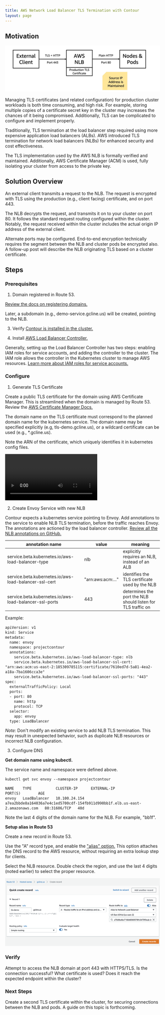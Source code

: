 ```yaml
---
title: AWS Network Load Balancer TLS Termination with Contour
layout: page
---
```


## Motivation

![diagram illustrating connection between network load balancer and contour](fig.jpg)

Managing TLS certificates (and related configuration) for production cluster workloads is both time consuming, and high risk. For example, storing multiple copies of a certificate secret key in the cluster may increases the chances of it being compromised. Additionally, TLS can be complicated to configure and implement properly. 

Traditionally, TLS termination at the load balancer step required using more expensive application load balancers (ALBs). AWS introduced TLS termination for network load balancers (NLBs) for enhanced security and cost effectiveness. 

The TLS implementation used by the AWS NLB is formally verified and maintained. Additionally, AWS Certificate Manager (ACM) is used, fully isolating your cluster from access to the private key. 

## Solution Overview

An external client transmits a request to the NLB. The request is encrypted with TLS using the production (e.g., client facing) certificate, and on port 443. 

The NLB decrypts the request, and transmits it on to your cluster on port 80. It follows the standard request routing configured within the cluster. Notably, the request received within the cluster includes the actual origin IP address of the external client. 

Alternate ports may be configured. End-to-end encryption technically requires the segment between the NLB and cluster pods be encrypted also. A follow-up post will describe the NLB originating TLS based on a cluster certificate. 

## Steps

### Prerequisites

1. Domain registered in Route 53. 

[Review the docs on registering domains.](https://docs.aws.amazon.com/Route53/latest/DeveloperGuide/registrar.html)

Later, a subdomain (e.g., demo-service.gcline.us) will be created, pointing to the NLB. 

3. Verify [Contour is installed in the cluster.](https://projectcontour.io/getting-started/)

4. Install [AWS Load Balancer Controller.]( https://kubernetes-sigs.github.io/aws-load-balancer-controller/latest/deploy/installation/)

Generally, setting up the Load Balancer Controller has two steps: enabling IAM roles for service accounts, and adding the controller to the cluster. The IAM role allows the controller in the Kubernetes cluster to manage AWS resources. [Learn more about IAM roles for service accounts.](https://docs.aws.amazon.com/eks/latest/userguide/iam-roles-for-service-accounts.html)

### Configure

1. Generate TLS Certificate

Create a public TLS certificate for the domain using AWS Certificate Manager. This is streamlined when the domain is managed by Route 53. Review the [AWS Certificate Manager Docs.](https://docs.aws.amazon.com/acm/latest/userguide/gs-acm-request-public.html#request-public-console)

The domain name on the TLS certificate must correspond to the planned domain name for the kubernetes service. The domain name may be specified explicitly (e.g, tls-demo.gcline.us), or a wildcard certificate can be used (e.g., *.gcline.us).

Note the ARN of the certificate, which uniquely identifies it in kubernetes config files. 

![screenshot indicating location of ARN value in web console](certv3.mp4)

2. Create Envoy Service with new NLB

Contour expects a kubernetes service pointing to Envoy. Add annotations to the service to enable NLB TLS termination, before the traffic reaches Envoy. The annotations are actioned by the load balancer controller. [Review all the NLB annotations on GitHub.](https://kubernetes-sigs.github.io/aws-load-balancer-controller/latest/guide/service/annotations/)

| annotation name | value | meaning | 
| ----- | --- | ----- |
| service.beta.kubernetes.io/aws-load-balancer-type | nlb | explicitly requires an NLB, instead of an ALB |
| service.beta.kubernetes.io/aws-load-balancer-ssl-cert | "arn:aws:acm:..." | identifies the TLS certificate used by the NLB |
| service.beta.kubernetes.io/aws-load-balancer-ssl-ports | 443 | determines the port the NLB should listen for TLS traffic on| 

Example: 

```
apiVersion: v1
kind: Service
metadata:
  name: envoy
  namespace: projectcontour
  annotations:
    service.beta.kubernetes.io/aws-load-balancer-type: nlb
    service.beta.kubernetes.io/aws-load-balancer-ssl-cert: "arn:aws:acm:us-east-2:185309785115:certificate/7610ed7d-5a81-4ea2-a18a-7ba1606cca3e"
    service.beta.kubernetes.io/aws-load-balancer-ssl-ports: "443"
spec:
  externalTrafficPolicy: Local
  ports:
  - port: 80
    name: http
    protocol: TCP
  selector:
    app: envoy
  type: LoadBalancer
```

*Note:* Don't modify an existing service to add NLB TLS termination. This may result in unexpected behavior, such as duplicate NLB resources or incorrect NLB configuration. 

3. Configure DNS

**Get domain name using kubectl.** 

The service name and namespace were defined above.

```
kubectl get svc envoy --namespace projectcontour
```

```
NAME    TYPE           CLUSTER-IP      EXTERNAL-IP                                                                     PORT(S)        AGE
envoy   LoadBalancer   10.100.24.154   a7ea2bbde8a164036a7e4c1ed5700cdf-154fb911d990bb1f.elb.us-east-2.amazonaws.com   80:31606/TCP   40d
```

Note the last 4 digits of the domain name for the NLB. For example, "bb1f". 

**Setup alias in Route 53**

Create a new record in Route 53. 

Use the "A" record type, and enable the ["alias" option.](https://docs.aws.amazon.com/Route53/latest/DeveloperGuide/resource-record-sets-values-alias.html) This option attaches the DNS record to the AWS resource, without requiring an extra lookup step for clients. 

Select the NLB resource. Double check the region, and use the last 4 digits (noted earlier) to select the proper resource. 

![screenshot of Route 53 New Record Console](record.png)

### Verify

Attempt to access the NLB domain at port 443 with HTTPS/TLS. Is the connection successful? What certificate is used? Does it reach the expected endpoint within the cluster? 

### Next Steps

Create a second TLS certificate within the cluster, for securing connections between the NLB and pods. A guide on this topic is forthcoming.

